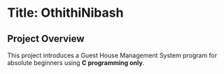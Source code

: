 # Title: OthithiNibash
## Project Overview
This project introduces a Guest House Management System program for absolute beginners using **C programming only**. 

